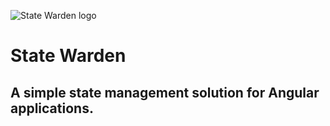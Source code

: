 ![State Warden logo](https://raw.githubusercontent.com/taylorhutchison/StateWarden/master/statewarden-logo.png)
# State Warden
## A simple state management solution for Angular applications.